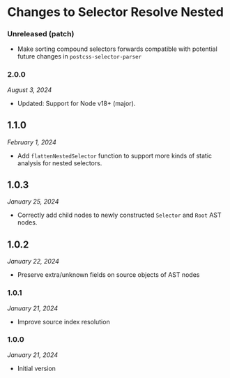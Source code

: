 # Changes to Selector Resolve Nested

### Unreleased (patch)

- Make sorting compound selectors forwards compatible with potential future changes in `postcss-selector-parser`

### 2.0.0

_August 3, 2024_

- Updated: Support for Node v18+ (major).

## 1.1.0

_February 1, 2024_

- Add `flattenNestedSelector` function to support more kinds of static analysis for nested selectors.

## 1.0.3

_January 25, 2024_

- Correctly add child nodes to newly constructed `Selector` and `Root` AST nodes.

## 1.0.2

_January 22, 2024_

- Preserve extra/unknown fields on source objects of AST nodes

### 1.0.1

_January 21, 2024_

- Improve source index resolution

### 1.0.0

_January 21, 2024_

- Initial version
